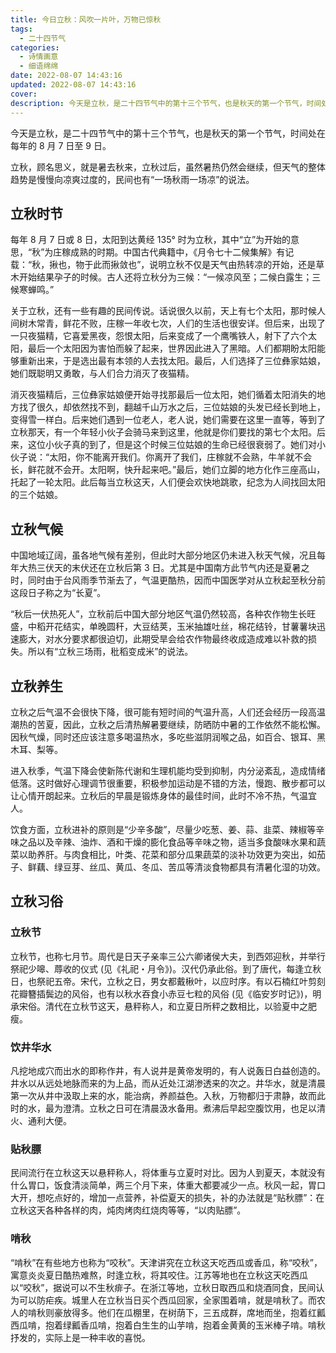 ```yaml
---
title: 今日立秋：风吹一片叶，万物已惊秋
tags:
  - 二十四节气
categories:
  - 诗情画意
  - 细语绵绵
date: 2022-08-07 14:43:16
updated: 2022-08-07 14:43:16
cover:
description: 今天是立秋，是二十四节气中的第十三个节气，也是秋天的第一个节气，时间处在每年的 8 月 7 日至 9 日。
---
```

今天是立秋，是二十四节气中的第十三个节气，也是秋天的第一个节气，时间处在每年的 8 月 7 日至 9 日。

立秋，顾名思义，就是暑去秋来，立秋过后，虽然暑热仍然会继续，但天气的整体趋势是慢慢向凉爽过度的，民间也有“一场秋雨一场凉”的说法。

## 立秋时节

每年 8 月 7 日或 8 日，太阳到达黄经 135° 时为立秋，其中“立”为开始的意思，“秋”为庄稼成熟的时期。中国古代典籍中，《月令七十二候集解》有记载：“秋，揪也，物于此而揪敛也”，说明立秋不仅是天气由热转凉的开始，还是草木开始结果孕子的时候。古人还将立秋分为三候：“一候凉风至；二候白露生；三候寒蝉鸣。”

关于立秋，还有一些有趣的民间传说。话说很久以前，天上有七个太阳，那时候人间树木常青，鲜花不败，庄稼一年收七次，人们的生活也很安详。但后来，出现了一只夜猫精，它喜爱黑夜，怨恨太阳，后来变成了一个鹰嘴铁人，射下了六个太阳，最后一个太阳因为害怕而躲了起来，世界因此进入了黑暗。人们都期盼太阳能够重新出来，于是选出最有本领的人去找太阳。最后，人们选择了三位彝家姑娘，她们既聪明又勇敢，与人们合力消灭了夜猫精。

消灭夜猫精后，三位彝家姑娘便开始寻找那最后一位太阳，她们循着太阳消失的地方找了很久，却依然找不到，翻越千山万水之后，三位姑娘的头发已经长到地上，变得雪一样白。后来她们遇到一位老人，老人说，她们需要在这里一直等，等到了立秋那天，有一个年轻小伙子会骑马来到这里，他就是你们要找的第七个太阳。后来，这位小伙子真的到了，但是这个时候三位姑娘的生命已经很衰弱了。她们对小伙子说：“太阳，你不能离开我们。你离开了我们，庄稼就不会熟，牛羊就不会长，鲜花就不会开。太阳啊，快升起来吧。”最后，她们立脚的地方化作三座高山，托起了一轮太阳。此后每当立秋这天，人们便会欢快地跳歌，纪念为人间找回太阳的三个姑娘。

## 立秋气候

中国地域辽阔，虽各地气候有差别，但此时大部分地区仍未进入秋天气候，况且每年大热三伏天的末伏还在立秋后第 3 日。尤其是中国南方此节气内还是夏暑之时，同时由于台风雨季节渐去了，气温更酷热，因而中国医学对从立秋起至秋分前这段日子称之为“长夏”。

“秋后一伏热死人”，立秋前后中国大部分地区气温仍然较高，各种农作物生长旺盛，中稻开花结实，单晚圆秆，大豆结荚，玉米抽雄吐丝，棉花结铃，甘薯薯块迅速膨大，对水分要求都很迫切，此期受旱会给农作物最终收成造成难以补救的损失。所以有“立秋三场雨，秕稻变成米”的说法。

## 立秋养生

立秋之后气温不会很快下降，很可能有短时间的气温升高，人们还会经历一段高温潮热的苦夏，因此，立秋之后清热解暑要继续，防晒防中暑的工作依然不能松懈。因秋气燥，同时还应该注意多喝温热水，多吃些滋阴润喉之品，如百合、银耳、黑木耳、梨等。

进入秋季，气温下降会使新陈代谢和生理机能均受到抑制，内分泌紊乱，造成情绪低落。这时做好心理调节很重要，积极参加运动是不错的方法，慢跑、散步都可以让心情开朗起来。立秋后的早晨是锻炼身体的最佳时间，此时不冷不热，气温宜人。

饮食方面，立秋进补的原则是“少辛多酸”，尽量少吃葱、姜、蒜、韭菜、辣椒等辛味之品以及辛辣、油炸、酒和干燥的膨化食品等辛味之物，适当多食酸味水果和蔬菜以助养肝。与肉食相比，叶类、花菜和部分瓜果蔬菜的淡补功效更为突出，如茄子、鲜藕、绿豆芽、丝瓜、黄瓜、冬瓜、苦瓜等清淡食物都具有清暑化湿的功效。

## 立秋习俗

### 立秋节

立秋节，也称七月节。周代是日天子亲率三公六卿诸侯大夫，到西郊迎秋，并举行祭祀少嗥、蓐收的仪式 (见《礼祀・月令》)。汉代仍承此俗。到了唐代，每逢立秋日，也祭祀五帝。宋代，立秋之日，男女都戴楸叶，以应时序。有以石楠红叶剪刻花瓣簪插鬓边的风俗，也有以秋水吞食小赤豆七粒的风俗 (见《临安岁时记》)，明承宋俗。清代在立秋节这天，悬秤称人，和立夏日所秤之数相比，以验夏中之肥瘦。

### 饮井华水

凡挖地成穴而出水的即称作井，有人说井是黄帝发明的，有人说轰日白益创造的。井水以从远处地脉而来的为上品，而从近处江湖渗透来的次之。井华水，就是清晨第一次从井中汲取上来的水，能治病，养颜益色。入秋，万物都归于肃静，故而此时的水，最为澄清。立秋之日可在清晨汲水备用。煮沸后早起空腹饮用，也足以清火、通利大便。

### 贴秋膘

民间流行在立秋这天以悬秤称人，将体重与立夏时对比。因为人到夏天，本就没有什么胃口，饭食清淡简单，两三个月下来，体重大都要减少一点。秋风一起，胃口大开，想吃点好的，增加一点营养，补偿夏天的损失，补的办法就是“贴秋膘”：在立秋这天各种各样的肉，炖肉烤肉红烧肉等等，“以肉贴膘”。

### 啃秋

“啃秋”在有些地方也称为“咬秋”。天津讲究在立秋这天吃西瓜或香瓜，称“咬秋”，寓意炎炎夏日酷热难熬，时逢立秋，将其咬住。江苏等地也在立秋这天吃西瓜以“咬秋”，据说可以不生秋痱子。在浙江等地，立秋日取西瓜和烧酒同食，民间认为可以防疟疾。城里人在立秋当日买个西瓜回家，全家围着啃，就是啃秋了。而农人的啃秋则豪放得多。他们在瓜棚里，在树荫下，三五成群，席地而坐，抱着红瓤西瓜啃，抱着绿瓤香瓜啃，抱着白生生的山芋啃，抱着金黄黄的玉米棒子啃。啃秋抒发的，实际上是一种丰收的喜悦。